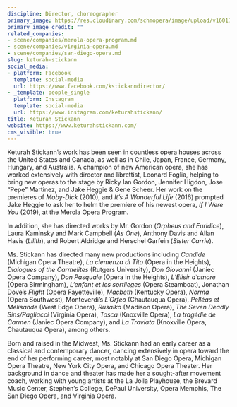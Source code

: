 ```yaml
---
discipline: Director, choreographer
primary_image: https://res.cloudinary.com/schmopera/image/upload/v1601748336/media/2020/10/KeturahStickann_ely9xy.jpg
primary_image_credit: ""
related_companies:
- scene/companies/merola-opera-program.md
- scene/companies/virginia-opera.md
- scene/companies/san-diego-opera.md
slug: keturah-stickann
social_media:
- platform: Facebook
  template: social-media
  url: https://www.facebook.com/kstickanndirector/
- _template: people_single
  platform: Instagram
  template: social-media
  url: https://www.instagram.com/keturahstickann/
title: Keturah Stickann
website: https://www.keturahstickann.com/
cms_visible: true
---
```

Keturah Stickann’s work has been seen in countless opera houses across the United States and Canada, as well as in Chile, Japan, France, Germany, Hungary, and Australia. A champion of new American opera, she has worked extensively with director and librettist, Leonard Foglia, helping to bring new operas to the stage by Ricky Ian Gordon, Jennifer Higdon, Jose “Pepe” Martinez, and Jake Heggie & Gene Scheer. Her work on the premieres of _Moby-Dick_ (2010), and _It’s A Wonderful Life_ (2016) prompted Jake Heggie to ask her to helm the premiere of his newest opera, _If I Were You_ (2019), at the Merola Opera Program. 

In addition, she has directed works by Mr. Gordon (_Orpheus and Euridice_), Laura Kaminsky and Mark Campbell (_As One_), Anthony Davis and Allan Havis (_Lilith_), and Robert Aldridge and Herschel Garfein (_Sister Carrie_).

Ms. Stickann has directed many new productions including _Candide_ (Michigan Opera Theatre), _La clemenza di Tito_ (Opera in the Heights), _Dialogues of the Carmelites_ (Rutgers University), _Don Giovanni_ (Janiec Opera Company), _Don Pasquale_ (Opera in the Heights), _L’Elisir d’amore_ (Opera Birmingham), _L’enfant et les sortileges_ (Opera Steamboat), Jonathan Dove’s _Flight_ (Opera Fayetteville), _Macbeth_ (Kentucky Opera), _Norma_ (Opera Southwest), Monteverdi’s _L’Orfeo_ (Chautauqua Opera), _Pelléas et Mélisande_ (West Edge Opera), _Rusalka_ (Madison Opera), _The Seven Deadly Sins/Pagliacci_ (Virginia Opera), _Tosca_ (Knoxville Opera), _La tragédie de Carmen_ (Janiec Opera Company), and _La Traviata_ (Knoxville Opera, Chautauqua Opera), among others.

Born and raised in the Midwest, Ms. Stickann had an early career as a classical and contemporary dancer, dancing extensively in opera toward the end of her performing career, most notably at San Diego Opera, Michigan Opera Theatre, New York City Opera, and Chicago Opera Theater. Her background in dance and theater has made her a sought-after movement coach, working with young artists at the La Jolla Playhouse, the Brevard Music Center, Stephen’s College, DePaul University, Opera Memphis, The San Diego Opera, and Virginia Opera.